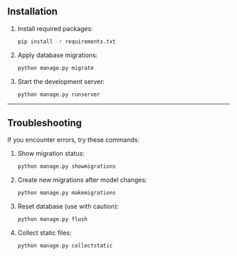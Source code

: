 ## Installation

1. Install required packages:
    ```bash
    pip install -r requirements.txt
    ```

2. Apply database migrations:
    ```bash
    python manage.py migrate
    ```

3. Start the development server:
    ```bash
    python manage.py runserver
    ```

---

## Troubleshooting

If you encounter errors, try these commands:

1. Show migration status:
    ```bash
    python manage.py showmigrations
    ```

2. Create new migrations after model changes:
    ```bash
    python manage.py makemigrations
    ```

3. Reset database (use with caution):
    ```bash
    python manage.py flush
    ```

4. Collect static files:
    ```bash
    python manage.py collectstatic
    ```